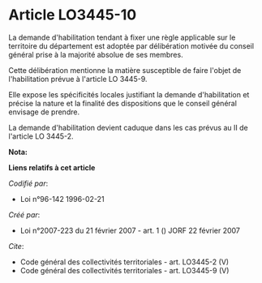 # Article LO3445-10

La demande d'habilitation tendant à fixer une règle applicable sur le territoire du département est adoptée par délibération
motivée du conseil général prise à la majorité absolue de ses membres. 

Cette délibération mentionne la matière susceptible de faire l'objet de l'habilitation prévue à l'article LO 3445-9. 

Elle expose les spécificités locales justifiant la demande d'habilitation et précise la nature et la finalité des
dispositions que le conseil général envisage de prendre. 

La demande d'habilitation devient caduque dans les cas prévus au II de l'article LO 3445-2.

**Nota:**



**Liens relatifs à cet article**

_Codifié par_:

  - Loi n°96-142 1996-02-21

_Créé par_:

  - Loi n°2007-223 du 21 février 2007 - art. 1 () JORF 22 février 2007

_Cite_:

  - Code général des collectivités territoriales - art. LO3445-2 (V)
  - Code général des collectivités territoriales - art. LO3445-9 (V)
